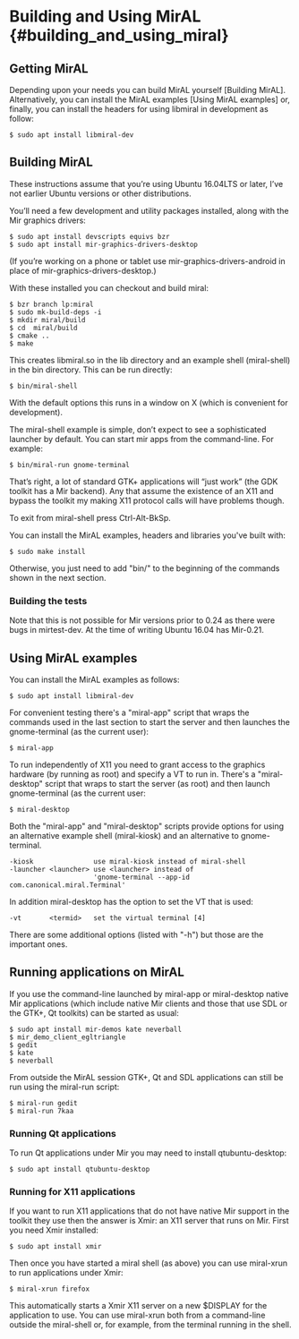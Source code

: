 Building and Using MirAL  {#building_and_using_miral}
========================

Getting MirAL
-------------

Depending upon your needs you can build MirAL yourself [Building MirAL].
Alternatively, you can install the MirAL examples [Using MirAL examples] or, 
finally, you can install the headers for using libmiral in development as 
follow:

    $ sudo apt install libmiral-dev
 
Building MirAL
--------------

These instructions assume that you’re using Ubuntu 16.04LTS or later, I’ve not
earlier Ubuntu versions or other distributions.

You’ll need a few development and utility packages installed, along with the
Mir graphics drivers:

    $ sudo apt install devscripts equivs bzr
    $ sudo apt install mir-graphics-drivers-desktop

(If you’re working on a phone or tablet use mir-graphics-drivers-android in
place of mir-graphics-drivers-desktop.)

With these installed you can checkout and build miral:

    $ bzr branch lp:miral
    $ sudo mk-build-deps -i
    $ mkdir miral/build
    $ cd  miral/build
    $ cmake ..
    $ make

This creates libmiral.so in the lib directory and an example shell
(miral-shell) in the bin directory. This can be run directly:

    $ bin/miral-shell

With the default options this runs in a window on X (which is convenient for
development).

The miral-shell example is simple, don’t expect to see a sophisticated launcher
by default. You can start mir apps from the command-line. For example:

    $ bin/miral-run gnome-terminal

That’s right, a lot of standard GTK+ applications will “just work” (the GDK
toolkit has a Mir backend). Any that assume the existence of an X11 and bypass
the toolkit my making X11 protocol calls will have problems though.

To exit from miral-shell press Ctrl-Alt-BkSp.

You can install the MirAL examples, headers and libraries you've built with:
  
    $ sudo make install
    
Otherwise, you just need to add "bin/" to the beginning of the commands shown
in the next section. 

### Building the tests

Note that this is not possible for Mir versions prior to 0.24 as there were
bugs in mirtest-dev. At the time of writing Ubuntu 16.04 has Mir-0.21.

Using MirAL examples
--------------------

You can install the MirAL examples as follows:

    $ sudo apt install libmiral-dev

For convenient testing there's a "miral-app" script that wraps the commands used
in the last section to start the server and then launches the gnome-terminal (as
the current user):

    $ miral-app

To run independently of X11 you need to grant access to the graphics hardware
(by running as root) and specify a VT to run in. There's a "miral-desktop"
script that wraps to start the server (as root) and then launch gnome-terminal
(as the current user:

    $ miral-desktop
    
Both the "miral-app" and "miral-desktop" scripts provide options for using an
alternative example shell (miral-kiosk) and an alternative to gnome-terminal.

    -kiosk               use miral-kiosk instead of miral-shell
    -launcher <launcher> use <launcher> instead of 
                         'gnome-terminal --app-id com.canonical.miral.Terminal'

In addition miral-desktop has the option to set the VT that is used:

    -vt       <termid>   set the virtual terminal [4]

There are some additional options (listed with "-h") but those are the important
ones.

Running applications on MirAL
-----------------------------

If you use the command-line launched by miral-app or miral-desktop native Mir
applications (which include native Mir clients and those that use SDL or the 
GTK+, Qt toolkits) can be started as usual:

    $ sudo apt install mir-demos kate neverball 
    $ mir_demo_client_egltriangle
    $ gedit
    $ kate
    $ neverball

From outside the MirAL session GTK+, Qt and SDL applications can still be run
using the miral-run script:

    $ miral-run gedit
    $ miral-run 7kaa

### Running Qt applications

To run Qt applications under Mir you may need to install qtubuntu-desktop:

    $ sudo apt install qtubuntu-desktop

### Running for X11 applications

If you want to run X11 applications that do not have native Mir support in the
toolkit they use then the answer is Xmir: an X11 server that runs on Mir. First
you need Xmir installed:

    $ sudo apt install xmir

Then once you have started a miral shell (as above) you can use miral-xrun to
run applications under Xmir:

    $ miral-xrun firefox

This automatically starts a Xmir X11 server on a new $DISPLAY for the
application to use. You can use miral-xrun both from a command-line outside the
miral-shell or, for example, from the terminal running in the shell.

